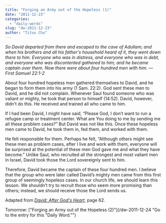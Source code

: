 ```yaml
---
title: "Forging an Army out of the Hopeless (1)"
date: "2011-12-23"
categories: 
  - "daily-words"
slug: "dw-2011-12-23"
author: "Titus Chu"
---
```


_So David departed from there and escaped to the cave of Adullam; and when his brothers and all his father's household heard of it, they went down there to him. Everyone who was in distress, and everyone who was in debt, and everyone who was discontented gathered to him; and he became captain over them. Now there were about four hundred men with him. — First Samuel 22:1-2_

About four hundred hopeless men gathered themselves to David, and he began to form them into his army (1 Sam. 22:2). God sent these men to David, and he did not complain. Whenever Saul found someone who was valiant or mighty, he took that person to himself (14:52). David, however, didn’t do this. He received and trained all who came to him.

If I had been David, I might have said, “Please God, I don’t want to run a refugee camp or treatment center. What are You doing to me by sending me all these problem cases?” But David was not like this. Once these hopeless men came to David, he took them in, fed them, and worked with them.

He felt responsible for them. Perhaps he felt, “Although others might see these men as problem cases, after I live and work with them, everyone will be surprised at the potential of these men God gave me and what they have become.” Unlike Saul, who recruited all the strongest and most valiant men in Israel, David took those the Lord sovereignly sent to him.

Therefore, David became the captain of these four hundred men. I believe that the group who were later called David’s mighty men came from this first group of seemingly hopeless cases. In our church life, we should learn this lesson. We shouldn’t try to recruit those who seem more promising than others; instead, we should receive those the Lord sends us.

Adapted from _[David: After God's Heart,](/book-david "Go to the listing for this book.")_ page 62.

Tomorrow: ["Forging an Army out of the Hopeless (2)"](/dw-2011-12-24 "Go to the entry for this "Daily Word."")
